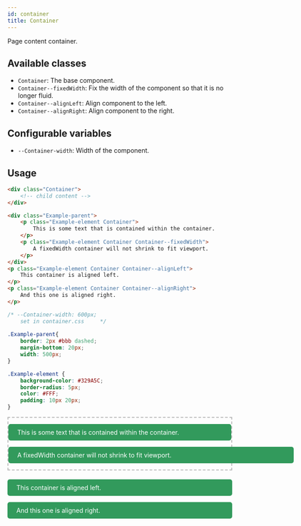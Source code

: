 ```yaml
---
id: container
title: Container
---
```


<a class="SourceView-page" href="https://github.com/aptuitiv/cacao/blob/master/src/css/components/container/container.css"></a>

<style>
.Example-parent{
    border: 2px #bbb dashed;
    margin-bottom: 20px;
    width: 500px;
}
.Example-element {
    background-color: #329A5C;
    border-radius: 5px;
    color: #FFF;
    padding: 10px 20px;
}
.Container{
    max-width: 600px;
}
.Container--fixedWidth{
    width: 600px;
}
</style>

Page content container.


## Available classes

* `Container`: The base component.
* `Container--fixedWidth`: Fix the width of the component so that it is no 
  longer fluid.
* `Container--alignLeft`: Align component to the left.
* `Container--alignRight`: Align component to the right.


## Configurable variables

* `--Container-width`: Width of the component.


## Usage

```html
<div class="Container">
    <!-- child content -->
</div>
```


<div class="CodeSample">
<!--DOCUSAURUS_CODE_TABS-->

<!--HTML-->
```html
<div class="Example-parent">
    <p class="Example-element Container">
        This is some text that is contained within the container.
    </p>
    <p class="Example-element Container Container--fixedWidth">
        A fixedWidth container will not shrink to fit viewport.
    </p>
</div>
<p class="Example-element Container Container--alignLeft">
    This container is aligned left.
</p>
<p class="Example-element Container Container--alignRight">
    And this one is aligned right.
</p>
```

<!--CSS-->
```css
/* --Container-width: 600px;
    set in container.css     */
  
.Example-parent{
    border: 2px #bbb dashed;
    margin-bottom: 20px;
    width: 500px;
}

.Example-element {
    background-color: #329A5C;
    border-radius: 5px;
    color: #FFF;
    padding: 10px 20px;
}
```
<!--END_DOCUSAURUS_CODE_TABS-->

<div class="Example-parent">
    <p class="Example-element Container">
        This is some text that is contained within the container.
    </p>
    <p class="Example-element Container Container--fixedWidth">
        A fixedWidth container will not shrink to fit viewport.
    </p>
</div>
<p class="Example-element Container Container--alignLeft">
    This container is aligned left.
</p>
<p class="Example-element Container Container--alignRight">
    And this one is aligned right.
</p>

</div>


